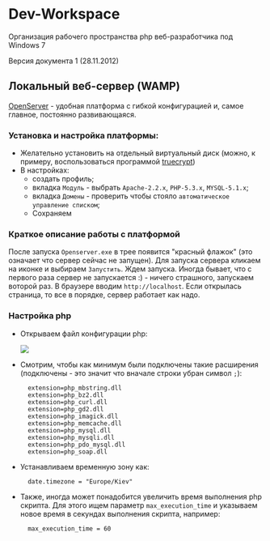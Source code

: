 Dev-Workspace
=============

Организация рабочего пространства php веб-разработчика под Windows 7

Версия документа 1 (28.11.2012)

## Локальный веб-сервер (WAMP)

[OpenServer](http://open-server.ru/) - удобная платформа с гибкой конфигурацией и, самое главное, постоянно развивающаяся.

### Установка и настройка платформы:

* Желательно установить на отдельный виртуальный диск (можно, к примеру, воспользоваться программой [truecrypt](http://www.truecrypt.org/))
* В настройках:
	* создать профиль;
	* вкладка `Модуль` - выбрать `Apache-2.2.x`, `PHP-5.3.x`, `MYSQL-5.1.x`;
	* вкладка `Домены` - проверить чтобы стояло `автоматическое управление списком`;
	* Сохраняем

### Краткое описание работы с платформой

После запуска `Openserver.exe` в трее появится "красный флажок" (это означает что сервер сейчас не запущен). Для запуска сервера кликаем на иконке и выбираем `Запустить`. Ждем запуска. Иногда бывает, что с первого раза сервер не запускается :) - ничего страшного, запускаем воторой раз. В браузере вводим `http://localhost`. Если открылась страница, то все в порядке, сервер работает как надо.

### Настройка php

* Открываем файл конфигурации php:

	![](http://gyazo.com/4b7f182a1421860f1a989e5d3fc06e36.png?1354091588)

* Смотрим, чтобы как минимум были подключены такие расширения (подключены - это значит что вначале строки убран символ `;`):

		extension=php_mbstring.dll
		extension=php_bz2.dll
		extension=php_curl.dll
		extension=php_gd2.dll
		extension=php_imagick.dll
		extension=php_memcache.dll
		extension=php_mysql.dll
		extension=php_mysqli.dll
		extension=php_pdo_mysql.dll
		extension=php_soap.dll

* Устанавливаем временную зону как:

		date.timezone = "Europe/Kiev"

* Также, иногда может понадобится увеличить время выполнения php скрипта. Для этого ищем параметр `max_execution_time` и указываем новое время в секундах выполнения скрипта, например:

		max_execution_time = 60